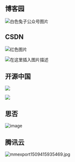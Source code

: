 
## 博客园

![白色兔子公众号图片](https://img2020.cnblogs.com/blog/1246875/202008/1246875-20200822203040972-1191312426.jpg)

## CSDN

![红色图片](https://img-blog.csdnimg.cn/20200823205821154.jpg?x-oss-process=image/watermark,type_ZmFuZ3poZW5naGVpdGk,shadow_10,text_aHR0cHM6Ly9ibG9nLmNzZG4ubmV0L3p5bmRldg==,size_16,color_FFFFFF,t_70#pic_center)

![在这里插入图片描述](https://img-blog.csdnimg.cn/20210306173633995.png?x-oss-process=image/watermark,type_ZmFuZ3poZW5naGVpdGk,shadow_10,text_aHR0cHM6Ly9ibG9nLmNzZG4ubmV0L3p5bmRldg==,size_16,color_FFFFFF,t_70#pic_center)

## 开源中国

![](https://oscimg.oschina.net/oscnet/bb304519-8af5-4585-b13b-6c066a8af321.jpg)

![](https://oscimg.oschina.net/oscnet/up-856b020597942dac880b1ffbaaae4eb9e37.bmp)

## 思否

![image](/img/bVbOHou)

## 腾讯云

![mmexport1509415935469.jpg](https://ask8088-private-1251520898.cn-south.myqcloud.com/developer-images/article/1444122/81gkp4we4l.jpg?q-sign-algorithm=sha1&q-ak=AKID2uZ1FGBdx1pNgjE3KK4YliPpzyjLZvug&q-sign-time=1600268524;1600275724&q-key-time=1600268524;1600275724&q-header-list=&q-url-param-list=&q-signature=838ccd56c20ec853bdce269dcbf2fa5bca652db9)
